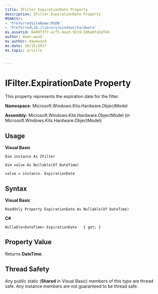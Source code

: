 ```yaml
---
title: IFilter.ExpirationDate Property
description: IFilter.ExpirationDate Property
MSHAttr:
- 'PreferredSiteName:MSDN'
- 'PreferredLib:/library/windows/hardware'
ms.assetid: 6409f3f7-acf5-4ea3-9219-586a8fa5df49
author: dawn.wood
ms.author: dawnwood
ms.date: 10/15/2017
ms.topic: article


---
```


# IFilter.ExpirationDate Property


This property represents the expiration date for the filter.

**Namespace:** Microsoft.Windows.Kits.Hardware.ObjectModel

**Assembly:** Microsoft.Windows.Kits.Hardware.ObjectModel (in Microsoft.Windows.Kits.Hardware.ObjectModel)

## <span id="Usage"></span><span id="usage"></span><span id="USAGE"></span>Usage


**Visual Basic**

`Dim instance As IFilter`

`Dim value As Nullable(Of DateTime)`

`value = instance. ExpirationDate`

## <span id="Syntax"></span><span id="syntax"></span><span id="SYNTAX"></span>Syntax


**Visual Basic**

`ReadOnly Property ExpirationDate As Nullable(Of DateTime)`

**C#**

`Nullable<DateTime> ExpirationDate   { get; }`

## <span id="Property_Value"></span><span id="property_value"></span><span id="PROPERTY_VALUE"></span>Property Value


Returns **DateTime**.

## <span id="Thread_Safety"></span><span id="thread_safety"></span><span id="THREAD_SAFETY"></span>Thread Safety


Any public static (**Shared** in Visual Basic) members of this type are thread safe. Any instance members are not guaranteed to be thread safe.

 

 







